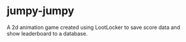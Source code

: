 # jumpy-jumpy


A 2d animation game created using LootLocker to save score data and show leaderboard to a database.